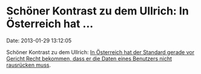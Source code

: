 Schöner Kontrast zu dem Ullrich: In Österreich hat \...
=======================================================

Date: 2013-01-29 13:12:05

Schöner Kontrast zu dem Ullrich: [In Österreich hat der Standard gerade
vor Gericht Recht bekommen, dass er die Daten eines Benutzers nicht
rausrücken
muss](http://derstandard.at/1358304530569/Scheuch-abgewiesen-derStandardat-muss-Posterdaten-nicht-herausgeben).

